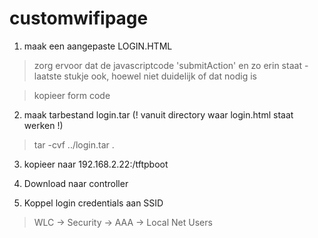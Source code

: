 customwifipage
==============

1. maak een aangepaste LOGIN.HTML

> zorg ervoor dat de javascriptcode 'submitAction' en zo erin staat - laatste stukje ook, hoewel niet duidelijk of dat nodig is

> kopieer form code

2. maak tarbestand login.tar (! vanuit directory waar login.html staat werken !)

> tar -cvf ../login.tar .

3. kopieer naar 192.168.2.22:/tftpboot

4. Download naar controller

5. Koppel login credentials aan SSID

> WLC -> Security -> AAA -> Local Net Users
